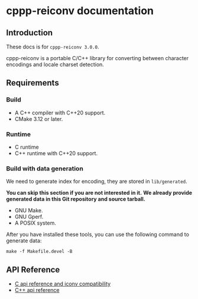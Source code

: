 # cppp-reiconv documentation

## Introduction

These docs is for `cppp-reiconv 3.0.0`.

cppp-reiconv is a portable C/C++ library for converting between character
encodings and locale charset detection.

## Requirements

### Build

- A C++ compiler with C++20 support.
- CMake 3.12 or later.

### Runtime

- C runtime
- C++ runtime with C++20 support.

### Build with data generation

We need to generate index for encoding, they are stored in `lib/generated`.

**You can skip this section if you are not interested in it.**
**We already provide generated data in this Git repository and source tarball.**

- GNU Make.
- GNU Gperf.
- A POSIX system.

After you have installed these tools, you can use the following command to
generate data:

```shell
make -f Makefile.devel -B
```

## API Reference

- [C api reference and iconv compatibility](c-api.md)
- [C++ api reference](cpp-api.md)
